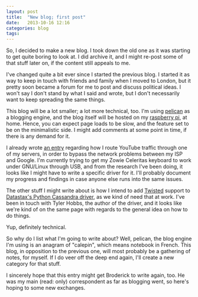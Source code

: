 ```yaml
---
layout: post
title:  "New blog; first post"
date:   2013-10-16 12:16
categories: blog
tags:
---
```

So, I decided to make a new blog. I took down the old one as it was starting to
get quite boring to look at. I did archive it, and I might re-post some of that
stuff later on, if the content still appeals to me.

I've changed quite a bit ever since I started the previous blog. I started it
as way to keep in touch with friends and family when I moved to London, but it
pretty soon became a forum for me to post and discuss political ideas. I won't
say I don't stand by what I said and wrote, but I don't necessarily want to
keep spreading the same things.

This blog will be a lot smaller; a lot more technical, too. I'm using
[pelican][1] as a blogging engine, and the blog itself will be hosted on my
[raspberry pi][2], at home. Hence, you can expect page loads to be slow, and
the feature set to be on the minimalistic side. I might add comments at some
point in time, if there is any demand for it.

I already wrote [an entry][5] regarding how I route YouTube traffic through one
of my servers, in order to bypass the network problems between my ISP and
Google. I'm currently trying to get my Zowie Celeritas keyboard to work under
GNU/Linux through USB, and from the research I've been doing, it looks like I
might have to write a specific driver for it. I'll probably document my
progress and findings in case anyone else runs into the same issues.

The other stuff I might write about is how I intend to add [Twisted][3] support
to [Datastax's Python Cassandra driver][4], as we kind of need that at work.
I've been in touch with Tyler Hobbs, the author of the driver, and it looks
like we're kind of on the same page with regards to the general idea on how to
do things.

Yup, definitely technical.

So why do I list what I'm going to write about? Well, pelican, the blog engine
I'm using is an anagram of "calepin", which means notebook in French. This
blog, in opposition to the previous one, will most probably be a gathering of
notes, for myself. If I do veer off the deep end again, I'll create a new
category for that stuff.

I sincerely hope that this entry might get Broderick to write again, too. He
was my main (read: only) correspondent as far as blogging went, so here's
hoping to some new exchanges.

[1]: http://docs.getpelican.com
[2]: http://www.raspberrypi.org/
[3]: http://twistedmatrix.com/trac/
[4]: https://github.com/datastax/python-driver
[5]: http://blog.wedrop.it/routing-youtube-traffic.html
